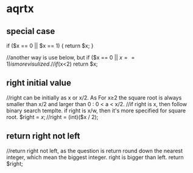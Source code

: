 # aqrtx

## special case

if ($x == 0 || $x == 1) {
            return $x;
        }
        
//another way is use below, but if ($x == 0 || $x == 1) is more visulized.
        //if($x<2) return $x;
        
## right initial value
//right can be initially as x or x/2. As For x≥2 the square root is always smaller than x/2 and larger than 0 : 0 < a < x/2.
        //if right is x, then follow binary search templte. if right is x/w, then it's more specified for square root.
        $right = $x;
        //$right = (int)($x / 2);
        
## return right not left

//return right not left, as the question is return round down the nearest integer, which mean the biggest integer. right is bigger than left.
        return $right;
